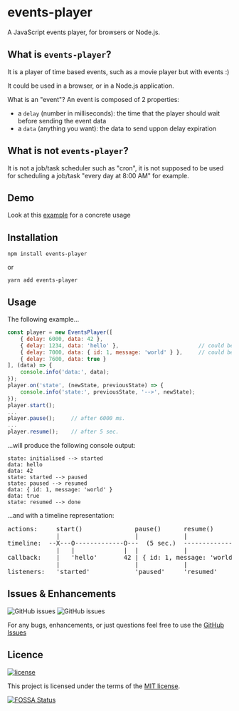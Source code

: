 # events-player

A JavaScript events player, for browsers or Node.js.

## What is `events-player`?

It is a player of time based events, such as a movie player but with events :)

It could be used in a browser, or in a Node.js application.

What is an "event"? An event is composed of 2 properties:
 * a `delay` (number in milliseconds): the time that the player should wait before sending the event data
 * a `data` (anything you want): the data to send uppon delay expiration

## What is not `events-player`?

It is not a job/task scheduler such as "cron", it is not supposed to be used for scheduling a job/task "every day at 8:00 AM" for example.

## Demo

Look at this [example](https://htmlpreview.github.io/?/example.html) for a concrete usage

## Installation

`npm install events-player`

or

`yarn add events-player`

## Usage

The following example...

```javascript
const player = new EventsPlayer([
	{ delay: 6000, data: 42 },
	{ delay: 1234, data: 'hello' },							// could be unordered
	{ delay: 7000, data: { id: 1, message: 'world' } },		// could be your own data
	{ delay: 7600, data: true }
], (data) => {
	console.info('data:', data);
});
player.on('state', (newState, previousState) => {
	console.info('state:', previousState, '-->', newState);
});
player.start();
...
player.pause();		// after 6000 ms.
...
player.resume();	// after 5 sec.
```

...will produce the following console output:

```
state: initialised --> started
data: hello
data: 42
state: started --> paused
state: paused --> resumed
data: { id: 1, message: 'world' }
data: true
state: resumed --> done
```

...and with a timeline representation:

<pre>
actions:     start()              pause()      resume()
             |                    |            |
timeline:  --X---O-------------O---  (5 sec.)  ---------------O-----OX--->
             |   |             |  |            |              |     ||
callback:    |   'hello'       42 | { id: 1, message: 'world' }     true
             |                    |            |                     |
listeners:   'started'            'paused'     'resumed'             'done'
</pre>

## Issues & Enhancements

![GitHub issues](https://img.shields.io/github/issues-raw/BBE78/events-player)
![GitHub issues](https://img.shields.io/github/issues-closed-raw/BBE78/events-player)

For any bugs, enhancements, or just questions feel free to use the [GitHub Issues](https://github.com/BBE78/events-player/issues)

## Licence

[![license](https://img.shields.io/badge/license-MIT-green.svg)](/LICENSE)

This project is licensed under the terms of the [MIT license](/LICENSE).

[![FOSSA Status](https://app.fossa.com/api/projects/git%2Bgithub.com%2FBBE78%2Fevents-player.svg?type=large)](https://app.fossa.com/projects/git%2Bgithub.com%2FBBE78%2Fevents-player?ref=badge_large)

